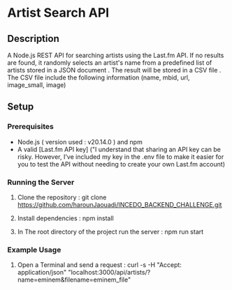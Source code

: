 # Artist Search API

## Description
A Node.js REST API for searching artists using the Last.fm API. If no results are found, it randomly selects an artist's name from a predefined list of artists stored in a JSON document . 
The result will be stored in a CSV file . 
The CSV file include the following information (name, mbid, url, image_small, image)

## Setup 

### Prerequisites
- Node.js ( version used : v20.14.0 ) and npm
- A valid [Last.fm API key] ("I understand that sharing an API key can be risky. However, I've included my key in the .env file to make it easier for you to test the API without needing to create your own Last.fm account)

### Running the Server 
1. Clone the repository : 
   git clone https://github.com/harounJaouadi/INCEDO_BACKEND_CHALLENGE.git

2. Install dependencies : 
   npm install 

2. In The root directory of the project run the server :
   npm run start   

### Example Usage 
1. Open a Terminal and send a request : 
   curl -s -H "Accept: application/json" "localhost:3000/api/artists/?name=eminem&filename=eminem_file"
